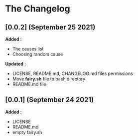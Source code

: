 # The Changelog

## [0.0.2] (September 25 2021)

**Added :**

- The causes list
- Choosing random cause

**Updated :**

- LICENSE, README.md, CHANGELOG.md files permissions
- Move **fairy.sh** file to bash directory
- README.md file

## [0.0.1] (September 24 2021)

**Added :**

- LICENSE
- README.md
- empty fairy.sh

